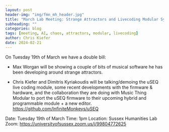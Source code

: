 ```yaml
---
layout: post
header-img: "img/fmn_mh_header.jpg"
title: "March Lab Meeting: Strange Attractors and Livecoding Modular Synths"
subheading: ""
categories: blog
tags: [meeting, AI, chaos, attractors, modular, livecoding]
author: Chris Kiefer
date: 2024-02-21
---
```


On Tuesday 19th of March we have a double bill:

- Max Worgan will be showing a couple of bits of musical software he has been developing around strange attractors.

- Chris Kiefer and Dimitris Kyriakoudis will be talking/demoing the uSEQ live coding module, some recent developments with the firmware & hardware, and the collaboration they are doing with Music Thing Modular to port the uSEQ firmware to their upcoming hybrid and programmable module + a new editor. https://github.com/lnfiniteMonkeys/uSEQ

Date: Tuesday 19th of March
Time: 1pm
Location: Sussex Humanities Lab
Zoom: https://universityofsussex.zoom.us/j/99804772625



